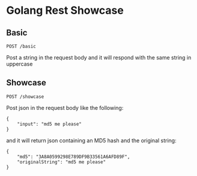 Golang Rest Showcase
=================================

Basic
-----

`POST /basic`

Post a string in the request body and it will respond with the same string in uppercase

Showcase
--------

`POST /showcase`

Post json in the request body like the following:

```
{
    "input": "md5 me please"
}
```

and it will return json containing an MD5 hash and the original string:

```
{
    "md5": "3A8A0599298E789DF9B33561A6AFD89F",
    "originalString": "md5 me please"
}
```